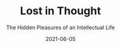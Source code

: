 ---
date: 2021-06-05
dateYear: 2021
isbn: 9780691178714
title: Lost in Thought
subtitle: The Hidden Pleasures of an Intellectual Life
description: "In an overloaded, superficial, technological world, in which almost everything and everybody is judged by its usefulness, where can we turn for escape, lasting pleasure, contemplation, or connection to others? While many forms of leisure meet these needs, Zena Hitz writes, few experiences are so fulfilling as the inner life, whether that of a bookworm, an amateur astronomer, a birdwatcher, or someone who takes a deep interest in one of countless other subjects. Drawing on inspiring examples, from Socrates and Augustine to Malcolm X and Elena Ferrante, and from films to Hitz's own experiences as someone who walked away from elite university life in search of greater fulfillment, Lost in Thought is a passionate and timely reminder that a rich life is a life rich in thought. Today, when even the humanities are often defended only for their economic or political usefulness, Hitz says our intellectual lives are valuable not despite but because of their practical uselessness. And while anyone can have an intellectual life, she encourages academics in particular to get back in touch with the desire to learn for its own sake, and calls on universities to return to the person-to-person transmission of the habits of mind and heart that bring out the best in us. Reminding us of who we once were and who we might become, Lost in Thought is a moving account of why renewing our inner lives is fundamental to preserving our humanity."
cover: cover-lost-in-thought.jpeg
coverGoogle: https://books.google.com/books/content?id=x8vADwAAQBAJ&printsec=frontcover&img=1&zoom=1&edge=curl&source=gbs_api
pageCount: 234
authors: Zena Hitz
publishers: Princeton University Press
published: 2020-05-26
publishedYear: 2020
shelves:
- non-fiction
portfolioFeature: true
---